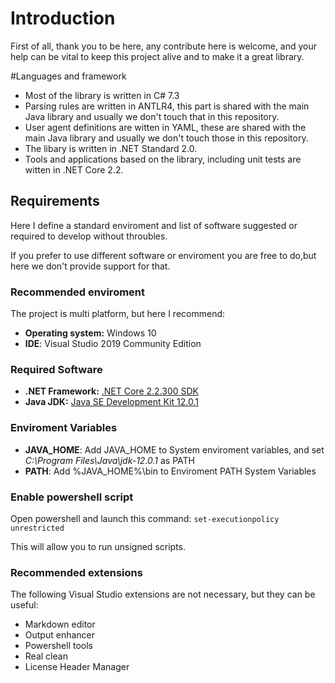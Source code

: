# Introduction

First of all, thank you to be here, any contribute here is welcome, and your help can be vital to keep this project alive and to make it a great library.

#Languages and framework

- Most of the library is written in C# 7.3
- Parsing rules are written in ANTLR4, this part is shared with the main Java library and usually we don't touch that in this repository.
- User agent definitions are witten in YAML, these are shared with the main Java library and usually we don't touch those in this repository.
- The libary is written in .NET Standard 2.0.
- Tools and applications based on the library, including unit tests are witten in .NET Core 2.2.

## Requirements
Here I define a standard enviroment and list of software suggested or required to develop without throubles.

If you prefer to use different software or enviroment you are free to do,but here we don't provide support for that.

### Recommended enviroment

The project is multi platform, but here I recommend:

- **Operating system:** Windows 10
- **IDE**: Visual Studio 2019 Community Edition

### Required Software

- **.NET Framework:** [.NET Core 2.2.300 SDK](https://dotnet.microsoft.com/download/dotnet-core/2.2)
- **Java JDK:** [Java SE Development Kit 12.0.1](https://www.oracle.com/technetwork/java/javase/downloads/jdk12-downloads-5295953.html)

### Enviroment Variables

- **JAVA_HOME**: Add JAVA_HOME to System enviroment variables, and set *C:\Program Files\Java\jdk-12.0.1* as PATH
- **PATH**: Add  %JAVA_HOME%\bin to Enviroment PATH System Variables

### Enable powershell script

Open powershell and launch this command: `set-executionpolicy unrestricted`

This will allow you to run unsigned scripts.

### Recommended extensions

The following Visual Studio extensions are not necessary, but they can be useful:

- Markdown editor
- Output enhancer
- Powershell tools
- Real clean
- License Header Manager